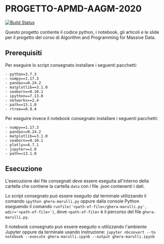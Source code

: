 # PROGETTO-APMD-AAGM-2020
[![Build Status](https://travis-ci.org/MattBlue92/Progetto-APMD-AAGM-2020.svg?branch=master)](https://travis-ci.org/MattBlue92/Progetto-APMD-AAGM-2020)

Questo progetto contiente il codice python, i notebook, gli articoli e le slide per il progetto
del corso  di Algorithm and Programming for Massive Data.

## Prerequisiti

Per eseguire lo script consegnato installare i seguenti pacchetti:

```
- python=3.7.3
- numpy==1.17.3
- pandas==0.24.2
- matplotlib==3.1.0
- seaborn==0.10.1
- ipython==7.13.0
- networkx==2.4
- path==13.1.0
- rtree==0.9.4
```
Per eseguire invece il notebook consegnato installare i seguenti pacchetti:
```
- numpy==1.17.3
- pandas==0.24.2
- matplotlib==3.1.0
- seaborn==0.10.1
- plotly==4.7.1
- jupyter==1.0
- path==13.1.0
```

## Esecuzione

L'esecuzione dei file consegnati deve essere eseguita all'interno della cartella che contiene la cartella ```data``` con i file .json contenenti i dati.

Lo script consegnato può essere eseguito dal terminale utilizzando il comando ```ipython ghera-marulli.py``` oppure dalla console Python eseguendo il comando ```runfile('<path-of-file>/ghera-marulli.py', wdir='<path-of-file>')```, dove ```<path-of-file>``` è il percorso del file ```ghera-marulli.py```.

Il notebook consegnato può essere eseguito o utilizzando l'ambiente Jupyter oppure da terminale usando instruzione: ```jupyter nbconvert --to notebook --execute ghera-marulli.ipynb --output ghera-marulli.ipynb```